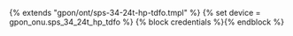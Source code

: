 {% extends "gpon/ont/sps-34-24t-hp-tdfo.tmpl" %}
{% set device = gpon_onu.sps_34_24t_hp_tdfo %}
{% block credentials %}{% endblock %}